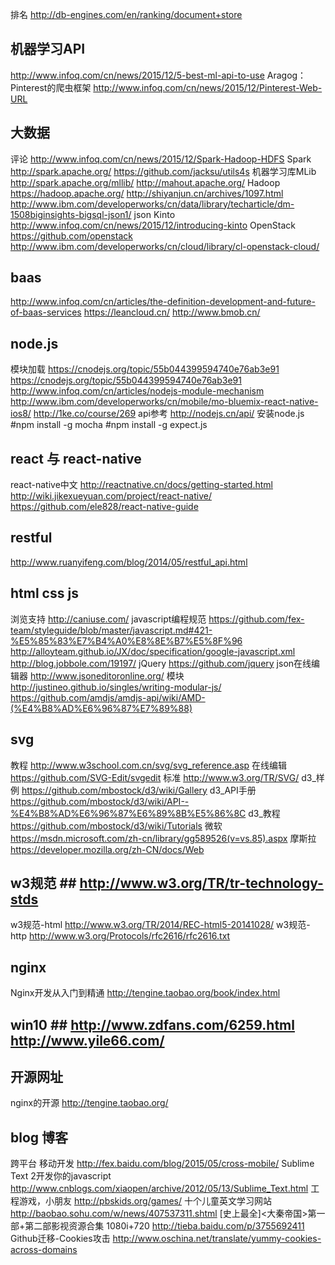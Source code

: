 排名 http://db-engines.com/en/ranking/document+store

## 机器学习API ##
http://www.infoq.com/cn/news/2015/12/5-best-ml-api-to-use
Aragog：Pinterest的爬虫框架 http://www.infoq.com/cn/news/2015/12/Pinterest-Web-URL

## 大数据 ##
评论 http://www.infoq.com/cn/news/2015/12/Spark-Hadoop-HDFS
Spark http://spark.apache.org/ https://github.com/jacksu/utils4s
机器学习库MLib http://spark.apache.org/mllib/ http://mahout.apache.org/
Hadoop https://hadoop.apache.org/ http://shiyanjun.cn/archives/1097.html http://www.ibm.com/developerworks/cn/data/library/techarticle/dm-1508biginsights-bigsql-json1/
json Kinto http://www.infoq.com/cn/news/2015/12/introducing-kinto
OpenStack https://github.com/openstack http://www.ibm.com/developerworks/cn/cloud/library/cl-openstack-cloud/

## baas ##
http://www.infoq.com/cn/articles/the-definition-development-and-future-of-baas-services
https://leancloud.cn/
http://www.bmob.cn/

## node.js ##
模块加载 https://cnodejs.org/topic/55b044399594740e76ab3e91 https://cnodejs.org/topic/55b044399594740e76ab3e91 http://www.infoq.com/cn/articles/nodejs-module-mechanism http://www.ibm.com/developerworks/cn/mobile/mo-bluemix-react-native-ios8/ http://1ke.co/course/269
api参考 http://nodejs.cn/api/
安装node.js   \#npm install -g mocha   \#npm install -g expect.js

## react 与 react-native ##
react-native中文 http://reactnative.cn/docs/getting-started.html http://wiki.jikexueyuan.com/project/react-native/
https://github.com/ele828/react-native-guide

## restful ##
http://www.ruanyifeng.com/blog/2014/05/restful_api.html

## html css js ##
浏览支持 http://caniuse.com/
javascript编程规范 https://github.com/fex-team/styleguide/blob/master/javascript.md#421-%E5%85%83%E7%B4%A0%E8%8E%B7%E5%8F%96 http://alloyteam.github.io/JX/doc/specification/google-javascript.xml http://blog.jobbole.com/19197/
jQuery https://github.com/jquery
json在线编辑器 http://www.jsoneditoronline.org/
模块 http://justineo.github.io/singles/writing-modular-js/ https://github.com/amdjs/amdjs-api/wiki/AMD-(%E4%B8%AD%E6%96%87%E7%89%88)

## svg ##
教程 http://www.w3school.com.cn/svg/svg_reference.asp
在线编辑 https://github.com/SVG-Edit/svgedit
标准 http://www.w3.org/TR/SVG/
d3_样例 https://github.com/mbostock/d3/wiki/Gallery
d3_API手册 https://github.com/mbostock/d3/wiki/API--%E4%B8%AD%E6%96%87%E6%89%8B%E5%86%8C
d3_教程 https://github.com/mbostock/d3/wiki/Tutorials
微软 https://msdn.microsoft.com/zh-cn/library/gg589526(v=vs.85).aspx
摩斯拉 https://developer.mozilla.org/zh-CN/docs/Web

## w3规范 ## http://www.w3.org/TR/tr-technology-stds
w3规范-html http://www.w3.org/TR/2014/REC-html5-20141028/
w3规范-http http://www.w3.org/Protocols/rfc2616/rfc2616.txt

## nginx ##
Nginx开发从入门到精通 http://tengine.taobao.org/book/index.html

## win10 ## http://www.zdfans.com/6259.html http://www.yile66.com/

## 开源网址 ##
nginx的开源 http://tengine.taobao.org/

## blog 博客 ##
跨平台 移动开发 http://fex.baidu.com/blog/2015/05/cross-mobile/
Sublime Text 2开发你的javascript http://www.cnblogs.com/xiaopen/archive/2012/05/13/Sublime_Text.html
工程游戏，小朋友 http://pbskids.org/games/
十个儿童英文学习网站 http://baobao.sohu.com/w/news/407537311.shtml
[史上最全]<大秦帝国>第一部+第二部影视资源合集 1080i+720 http://tieba.baidu.com/p/3755692411
Github迁移-Cookies攻击 http://www.oschina.net/translate/yummy-cookies-across-domains

